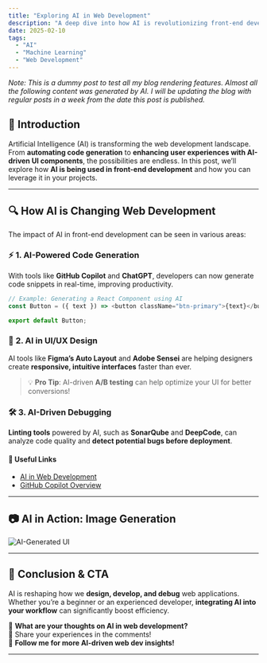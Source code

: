 ```yaml
---
title: "Exploring AI in Web Development"
description: "A deep dive into how AI is revolutionizing front-end development."
date: 2025-02-10
tags:
  - "AI"
  - "Machine Learning"
  - "Web Development"
---
```


*Note: This is a dummy post to test all my blog rendering features. Almost all the following content was generated by AI. I will be updating the blog with regular posts in a week from the date this post is published.*

## 🌟 Introduction

Artificial Intelligence (AI) is transforming the web development landscape. From **automating code generation** to **enhancing user experiences with AI-driven UI components**, the possibilities are endless. In this post, we’ll explore how **AI is being used in front-end development** and how you can leverage it in your projects.

---

## 🔍 **How AI is Changing Web Development**

The impact of AI in front-end development can be seen in various areas:

### ⚡ **1. AI-Powered Code Generation**
With tools like **GitHub Copilot** and **ChatGPT**, developers can now generate code snippets in real-time, improving productivity.

```js
// Example: Generating a React Component using AI
const Button = ({ text }) => <button className="btn-primary">{text}</button>;

export default Button;
```

### 🎨 **2. AI in UI/UX Design**
AI tools like **Figma’s Auto Layout** and **Adobe Sensei** are helping designers create **responsive, intuitive interfaces** faster than ever.

> 💡 **Pro Tip**: AI-driven **A/B testing** can help optimize your UI for better conversions!

### 🛠 **3. AI-Driven Debugging**
**Linting tools** powered by AI, such as **SonarQube** and **DeepCode**, can analyze code quality and **detect potential bugs before deployment**.

#### 🔗 **Useful Links**
- [AI in Web Development](https://example.com/ai-web)
- [GitHub Copilot Overview](https://github.com/features/copilot)

---

## 📷 **AI in Action: Image Generation**
![AI-Generated UI](https://media.nngroup.com/media/articles/opengraph_images/Opengraph_-_Stages_of_AI_ImageGen.png)

---
## 🔗 **Conclusion & CTA**
AI is reshaping how we **design, develop, and debug** web applications. Whether you’re a beginner or an experienced developer, **integrating AI into your workflow** can significantly boost efficiency.

🚀 **What are your thoughts on AI in web development?**  
💬 Share your experiences in the comments!  
🔔 **Follow me for more AI-driven web dev insights!**

---